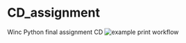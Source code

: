 # CD_assignment
Winc Python final assignment CD
![example print workflow](https://github.com/roborob17/CD_assignment/actions/workflows/hello.yml/badge.svg)
